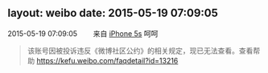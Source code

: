 layout: weibo
date: 2015-05-19 07:09:05
---
<meta name="referrer" content="no-referrer" />

2015-05-19 07:09:05  &nbsp;&nbsp;&nbsp;&nbsp;&nbsp;&nbsp; 来自 <a href="sinaweibo://customweibosource" rel="nofollow">iPhone 5s</a>
呵呵
>  该账号因被投诉违反《微博社区公约》的相关规定，现已无法查看。查看帮助 https://kefu.weibo.com/faqdetail?id=13216
